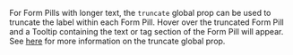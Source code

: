 For Form Pills with longer text, the `truncate` global prop can be used to truncate the label within each Form Pill. Hover over the truncated Form Pill and a Tooltip containing the text or tag section of the Form Pill will appear. See [here](https://playbook.powerapp.cloud/visual_guidelines/truncate) for more information on the truncate global prop.